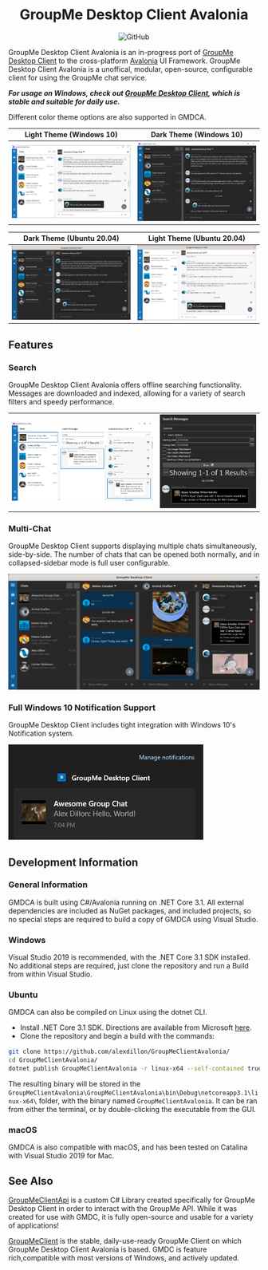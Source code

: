 <h1 align="center">GroupMe Desktop Client Avalonia</h1>

<p align="center">
   <img alt="GitHub" src="https://img.shields.io/github/license/alexdillon/GroupMeClientAvalonia?color=blue">
</p>

GroupMe Desktop Client Avalonia is an in-progress port of [GroupMe Desktop Client](https://github.com/alexdillon/GroupMeClient) to the cross-platform [Avalonia](https://github.com/avaloniaui/avalonia) UI Framework. GroupMe Desktop Client Avalonia is a unoffical, modular, open-source, configurable client for using the GroupMe chat service. 

***For usage on Windows, check out [GroupMe Desktop Client](https://github.com/alexdillon/GroupMeClient), which is stable and suitable for daily use.***

Different color theme options are also supported in GMDCA.

Light Theme (Windows 10)              |  Dark Theme (Windows 10)
:-------------------------:|:-------------------------:
![Light Theme Screenshot](./docs/screenshots/LightThemeMainWin10.png)  |  ![Dark Theme Screenshot](./docs/screenshots/DarkThemeMainWin10.png)

Dark Theme (Ubuntu 20.04)              |  Light Theme (Ubuntu 20.04)
:-------------------------:|:-------------------------:
![Light Theme Screenshot](./docs/screenshots/DarkThemeMainUbuntu.png)  |  ![Dark Theme Screenshot](./docs/screenshots/LightThemeMainUbuntu.png)

## Features
### Search
GroupMe Desktop Client Avalonia offers offline searching functionality. Messages are  downloaded and indexed, allowing for a variety of search filters and speedy performance.  
 
<table>
  <tr>
    <td>
    <img src="./docs/screenshots/Search.png">
    </td>
    <td>
    <img src="./docs/screenshots/SearchFilters.png" width="700px">
    </td>
  </tr>
</table>

### Multi-Chat
GroupMe Desktop Client supports displaying multiple chats simultaneously, side-by-side. The number of chats that can be opened both normally, and in collapsed-sidebar mode is full user configurable. 

![MultiChat](./docs/screenshots/MultiChat.png)

### Full Windows 10 Notification Support
GroupMe Desktop Client includes tight integration with Windows 10's Notification system. 

![Windows 10 Toast](./docs/screenshots/Win10Toast.png)


 ## Development Information
 ### General Information
 GMDCA is built using C#/Avalonia running on .NET Core 3.1. All external dependencies are included as NuGet packages, and included projects, so no special steps are required to build a copy of GMDCA using Visual Studio. 
 
 ### Windows
 Visual Studio 2019 is recommended, with the .NET Core 3.1 SDK installed. No additional steps are required, just clone the repository and run a Build from within Visual Studio.


### Ubuntu
GMDCA can also be compiled on Linux using the dotnet CLI.

 - Install .NET Core 3.1 SDK. Directions are available from Microsoft [here](https://docs.microsoft.com/en-us/dotnet/core/install/linux-ubuntu).
 - Clone the repository and begin a build with the commands: 
```bash
git clone https://github.com/alexdillon/GroupMeClientAvalonia/
cd GroupMeClientAvalonia/
dotnet publish GroupMeClientAvalonia -r linux-x64 --self-contained true
```

The resulting binary will be stored in the `GroupMeClientAvalonia\GroupMeClientAvalonia\bin\Debug\netcoreapp3.1\linux-x64\` folder, with the binary named `GroupMeClientAvalonia`. It can be ran from either the terminal, or by double-clicking the executable from the GUI.

### macOS
GMDCA is also compatible with macOS, and has been tested on Catalina with Visual Studio 2019 for Mac.

 ## See Also
 [GroupMeClientApi](https://github.com/alexdillon/GroupMeClientApi) is a custom C# Library created specifically for GroupMe Desktop Client in order to interact with the GroupMe API. While it was created for use with GMDC, it is fully open-source and usable for a variety of applications!

[GroupMeClient](https://github.com/alexdillon/GroupMeClient) is the stable, daily-use-ready GroupMe Client on which GroupMe Desktop Client Avalonia is based. GMDC is feature rich,compatible with most versions of Windows, and actively updated.